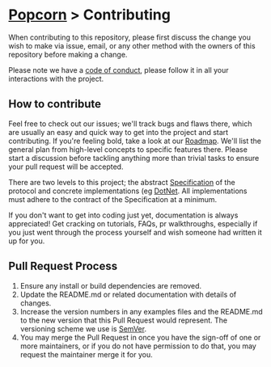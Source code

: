 # [Popcorn](../README.md) > Contributing

When contributing to this repository, please first discuss the change you wish to make via issue,
email, or any other method with the owners of this repository before making a change.  

Please note we have a [code of conduct](../CODE_OF_CONDUCT.md), please follow it in all your interactions with the project.

## How to contribute

Feel free to check out our issues; we'll track bugs and flaws there, which are usually an easy and quick way to 
get into the project and start contributing.  If you're feeling bold, take a look at our [Roadmap](Roadmap.md). 
We'll list the general plan from high-level concepts to specific features there.  Please start a discussion before
tackling anything more than trivial tasks to ensure your pull request will be accepted.

There are two levels to this project; the abstract [Specification](Documentation.md) of the protocol and concrete
implementations (eg [DotNet](dotnet/DotNetDocumentation.md).  All implementations must adhere to the contract of the 
Specification at a minimum.

If you don't want to get into coding just yet, documentation is always appreciated! Get cracking on tutorials, FAQs, 
pr walkthroughs, especially if you just went through the process yourself and wish someone had written it up for you.

## Pull Request Process

1. Ensure any install or build dependencies are removed.
2. Update the README.md or related documentation with details of changes.
3. Increase the version numbers in any examples files and the README.md to the new version that this
   Pull Request would represent. The versioning scheme we use is [SemVer](http://semver.org/).
4. You may merge the Pull Request in once you have the sign-off of one or more maintainers, or if you 
   do not have permission to do that, you may request the maintainer merge it for you.
   
  
